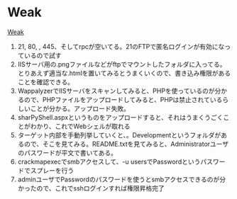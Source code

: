 # Weak
[Weak](https://www.youtube.com/watch?v=bVd_Z321Tw0&list=PLeSXUd883dhjhV4MokruWYQWnhxsCPyUY&index=27)

1. 21, 80, , 445、そしてrpcが空いてる。21のFTPで匿名ログインが有効になっているので試す
2. IISサーバ用の.pngファイルなどがftpでマウントしたフォルダに入ってる。とりあえず適当な.htmlを置いてみるとうまくいくので、書き込み権限があることを確認できる。
3. WappalyzerでIISサーバをスキャンしてみると、PHPを使っているのが分かるので、PHPファイルをアップロードしてみると、PHPは禁止されているらしいことが分かる。アップロード失敗。
4. sharPyShell.aspxというものをアップロードすると、それはうまくうごくことがわかり、これでWebシェルが取れる
5. ターゲット内部を手動列挙していくと、。Developmentというフォルダがあるので、そこを見てみる。README.txtを見てみると、Administratorユーザのパスワードが平文で書いてある。
6. crackmapexecでsmbアクセスして、-u usersでPasswordというパスワードでスプレーを行う
7. adminユーザでPasswordのパスワードを使うとsmbアクセスできるのが分かったので、これでsshログインすれば権限昇格完了
